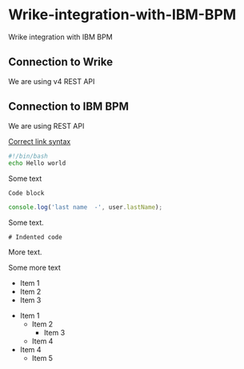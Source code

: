 # Wrike-integration-with-IBM-BPM

Wrike integration with IBM BPM

## Connection to Wrike

We are using v4 REST API

## Connection to IBM BPM

We are using REST API

[Correct link syntax](https://www.example.com/)

```bash
#!/bin/bash
echo Hello world
```

Some text

```
Code block
```

```javascript
console.log('last name  -', user.lastName);
```

Some text.

    # Indented code

More text.

Some more text

- Item 1
- Item 2
- Item 3

* Item 1
  - Item 2
    - Item 3
  - Item 4
* Item 4
  - Item 5
